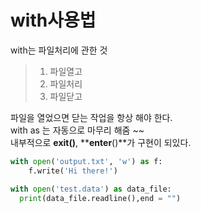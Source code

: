 # with사용법
with는 파일처리에 관한 것 </br>

> 1. 파일열고</br>
> 2. 파일처리</br>
> 3. 파일닫고</br>

파일을 열었으면 닫는 작업을 항상 해야 한다. </br>
with as 는 자동으로 마무리 해줌 ~~ </br>
내부적으로 **__exit__()**, **__enter__()**가 구현이 되있다. </br>

```python
with open('output.txt', 'w') as f:
	f.write('Hi there!')

with open('test.data') as data_file: 
  print(data_file.readline(),end = "")
```
